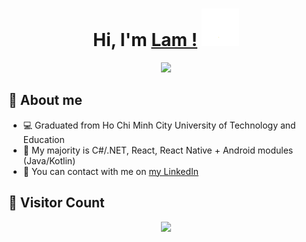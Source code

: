  <h1 align="center">Hi, I'm <a href="https://github.com/builam66">Lam !<a>
 <img src="https://github.com/Kathryn-Jie/Kathryn-Jie/blob/main/wave.gif" width="60px" /></h1>
  
<p align="center">
 <a href="#"><img src="https://readme-typing-svg.herokuapp.com/?lines=Sometimes,%20a%20single%20chance%20is%20all%20it%20takes%20to%20turn%20dreams%20into%20reality&font=Fira%20Code&center=true&width=1000&height=45&color=505050&vCenter=true&size=22&repeat=false"></a>
</p>
  

  
## 📖 About me
* 💻 Graduated from Ho Chi Minh City University of Technology and Education
* 🎨 My majority is C#/.NET, React, React Native + Android modules (Java/Kotlin)
* 🔗 You can contact with me on [my LinkedIn](https://www.linkedin.com/in/buiphuclam/)

## 🚀 Visitor Count
 <p align="center"> 
  <img src="https://profile-counter.glitch.me/builam66/count.svg" />
</p>
